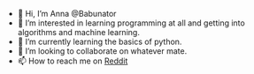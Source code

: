 - 👋 Hi, I’m Anna @Babunator
- 👀 I’m interested in learning programming at all and getting into algorithms and machine learning.
- 🌱 I’m currently learning the basics of python.
- 💞️ I’m looking to collaborate on whatever mate.
- 📫 How to reach me on [Reddit](https://www.reddit.com/user/Babunator)
